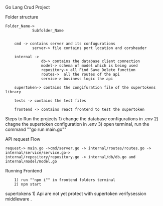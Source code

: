 Go Lang Crud Project

Folder structure

    Folder_Name->
                Subfolder_Name


        cmd -> contains server and its confugurations
                server-> file contains port location and corsheader

        internal ->
                    db-> contains the database client connection
                    model-> schema of model which is being used
                    repository-> all Find Save Delete function
                    routes->  all the routes of the api
                    service-> business logic the api

        supertoken-> contains the congifuration file of the supertokens library

        tests -> contains the test files

        frontend -> contains react frontend to test the supertoken

Steps to Run the projects 1) change the database configurations in .env 2) chagne the supertoken configuration in .env 3) open terminal, run the command ""go run main.go""

API request Flow

    request-> main.go ->cmd/server.go -> internal/routes/routes.go -> internal/service/service.go->
    internal/repository/repository.go -> internal/db/db.go and internal/model/model.go

Running Frontend

        1) run ""npm i"" in frontend folders terminal
        2) npm start

supertokens
        1) Api are not yet protect with supertoken verifysession middleware .

